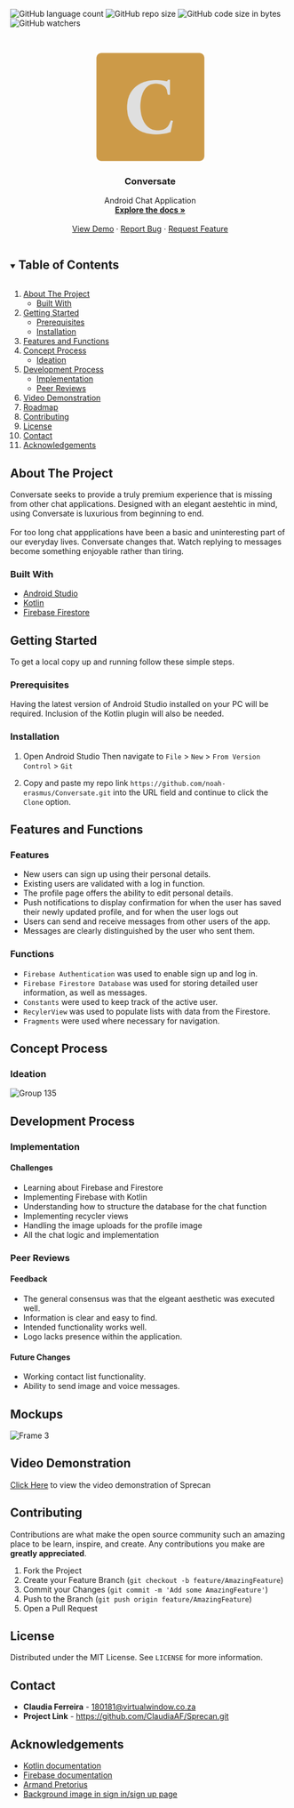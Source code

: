 <!--

***
***
*** To avoid retyping too much info. Do a search and replace for the following:
*** github_username, repo_name, twitter_handle, email, project_title, project_description
-->



<!-- PROJECT SHIELDS -->
<!--
*** I'm using markdown "reference style" links for readability.
*** Reference links are enclosed in brackets [ ] instead of parentheses ( ).
*** See the bottom of this document for the declaration of the reference variables
*** for contributors-url, forks-url, etc. This is an optional, concise syntax you may use.
*** https://www.markdownguide.org/basic-syntax/#reference-style-links
-->
![GitHub language count](https://img.shields.io/github/languages/count/noah-erasmus/Conversate?colorB=d0ac4b)
![GitHub repo size](https://img.shields.io/github/repo-size/noah-erasmus/Conversate?colorB=d0ac4b)
![GitHub code size in bytes](https://img.shields.io/github/languages/code-size/noah-erasmus/Conversate?colorB=d0ac4b)
![GitHub watchers](https://img.shields.io/github/watchers/noah-erasmus/Conversate?colorB=d0ac4b)



<!-- PROJECT LOGO -->
<br />
<p align="center">
  <a href="https://github.com/github_username/repo_name">
    <img src="https://github.com/noah-erasmus/Conversate/blob/main/app/src/main/res/drawable/conversate_logo_square.png"width="195" alt="logo" >
  </a>

  <h3 align="center">Conversate</h3>

  <p align="center">
    Android Chat Application
    <br />
    <a href="https://github.com/noah-erasmus/Conversate"><strong>Explore the docs »</strong></a>
    <br />
    <br />
    <a href="https://github.com/github_username/repo_name">View Demo</a>
    ·
    <a href="https://github.com/github_username/repo_name/issues">Report Bug</a>
    ·
    <a href="https://github.com/github_username/repo_name/issues">Request Feature</a>
  </p>
</p>



<!-- TABLE OF CONTENTS -->
<details open="open">
  <summary><h2 style="display: inline-block">Table of Contents</h2></summary>
  <ol>
    <li>
      <a href="#about-the-project">About The Project</a>
      <ul>
        <li><a href="#built-with">Built With</a></li>
      </ul>
    </li>
    <li>
      <a href="#getting-started">Getting Started</a>
      <ul>
        <li><a href="#prerequisites">Prerequisites</a></li>
        <li><a href="#installation">Installation</a></li>
      </ul>
    </li>
    <li><a href="#features-and-functions">Features and Functions</a></li>
    <li>
      <a href="#concept-process">Concept Process</a>
      <ul>
        <li><a href="#ideation">Ideation</a></li>
      </ul>
    </li>
    <li>
      <a href="#development-process">Development Process</a>
      <ul>
        <li><a href="#implementation">Implementation</a></li>
        <li><a href="#peer-reviews">Peer Reviews</a></li>
      </ul>
    </li>
    <li><a href="#video-demonstration">Video Demonstration</a></li>
    <li><a href="#roadmap">Roadmap</a></li>
    <li><a href="#contributing">Contributing</a></li>
    <li><a href="#license">License</a></li>
    <li><a href="#contact">Contact</a></li>
    <li><a href="#acknowledgements">Acknowledgements</a></li>
  </ol>
</details>

<!-- ABOUT THE PROJECT -->
## About The Project

Conversate seeks to provide a truly premium experience that is missing from other chat applications. Designed with an elegant aestehtic in mind, using Conversate is luxurious from beginning to end.
</br>
</br>
For too long chat appplications have been a basic and uninteresting part of our everyday lives. Conversate changes that. Watch replying to messages become something enjoyable rather than tiring.

### Built With

* [Android Studio](https://developer.android.com/studio)
* [Kotlin](https://kotlinlang.org/)
* [Firebase Firestore](https://firebase.google.com/)


<!-- GETTING STARTED -->
## Getting Started

To get a local copy up and running follow these simple steps.

### Prerequisites

Having the latest version of Android Studio installed on your PC will be required. Inclusion of the Kotlin plugin will also be needed.


### Installation

1. Open Android Studio
   Then navigate to `File` > `New` > `From Version Control` > `Git`
  
2. Copy and paste my repo link `https://github.com/noah-erasmus/Conversate.git` into the URL field and continue to click the `Clone` option.

<!-- USAGE EXAMPLES -->
## Features and Functions

### Features
* New users can sign up using their personal details.
* Existing users are validated with a log in function.
* The profile page offers the ability to edit personal details.
* Push notifications to display confirmation for when the user has saved their newly updated profile, and for when the user logs out
* Users can send and receive messages from other users of the app.
* Messages are clearly distinguished by the user who sent them.

### Functions
* `Firebase Authentication` was used to enable sign up and log in.
* `Firebase Firestore Database` was used for storing detailed user information, as well as messages.
* `Constants` were used to keep track of the active user.
* `RecylerView` was used to populate lists with data from the Firestore.
* `Fragments` were used where necessary for navigation.

## Concept Process

### Ideation

![Group 135](https://github.com/noah-erasmus/Conversate/blob/main/app/src/main/res/drawable-24/concept_ideation.png)
</br>

## Development Process

### Implementation
#### Challenges

* Learning about Firebase and Firestore
* Implementing Firebase with Kotlin
* Understanding how to structure the database for the chat function
* Implementing recycler views
* Handling the image uploads for the profile image
* All the chat logic and implementation

### Peer Reviews

#### Feedback
* The general consensus was that the elgeant aesthetic was executed well.
* Information is clear and easy to find.
* Intended functionality works well.
* Logo lacks presence within the application.

#### Future Changes
* Working contact list functionality.
* Ability to send image and voice messages.

## Mockups
![Frame 3](https://github.com/noah-erasmus/Conversate/blob/main/app/src/main/res/drawable-24/mockups.png)

## Video Demonstration
[Click Here](https://drive.google.com/file/d/1Q-ZkPPnG6Loj9qGGG1605OKn2i4rx-yD/view?usp=sharing) to view the video demonstration of Sprecan

<!-- CONTRIBUTING -->
## Contributing

Contributions are what make the open source community such an amazing place to be learn, inspire, and create. Any contributions you make are **greatly appreciated**.

1. Fork the Project
2. Create your Feature Branch (`git checkout -b feature/AmazingFeature`)
3. Commit your Changes (`git commit -m 'Add some AmazingFeature'`)
4. Push to the Branch (`git push origin feature/AmazingFeature`)
5. Open a Pull Request



<!-- LICENSE -->
## License

Distributed under the MIT License. See `LICENSE` for more information.



<!-- CONTACT -->
## Contact

* **Claudia Ferreira** - 180181@virtualwindow.co.za
* **Project Link** - https://github.com/ClaudiaAF/Sprecan.git



<!-- ACKNOWLEDGEMENTS -->
## Acknowledgements

* [Kotlin documentation](https://kotlinlang.org/docs/home.html)
* [Firebase documentation](https://firebase.google.com/docs/reference)
* [Armand Pretorius](https://github.com/ArmandPretorius)
* [Background image in sign in/sign up page](https://media.sciencephoto.com/c0/38/76/05/c0387605-800px-wm.jpg)





<!-- MARKDOWN LINKS & IMAGES -->
<!-- https://www.markdownguide.org/basic-syntax/#reference-style-links -->
[contributors-shield]: https://img.shields.io/github/contributors/github_username/repo.svg?style=for-the-badge
[contributors-url]: https://github.com/github_username/repo/graphs/contributors
[forks-shield]: https://img.shields.io/github/forks/github_username/repo.svg?style=for-the-badge
[forks-url]: https://github.com/github_username/repo/network/members
[stars-shield]: https://img.shields.io/github/stars/github_username/repo.svg?style=for-the-badge
[stars-url]: https://github.com/github_username/repo/stargazers
[issues-shield]: https://img.shields.io/github/issues/github_username/repo.svg?style=for-the-badge
[issues-url]: https://github.com/github_username/repo/issues
[license-shield]: https://img.shields.io/github/license/github_username/repo.svg?style=for-the-badge
[license-url]: https://github.com/github_username/repo/blob/master/LICENSE.txt
[linkedin-shield]: https://img.shields.io/badge/-LinkedIn-black.svg?style=for-the-badge&logo=linkedin&colorB=d0ac4b
[linkedin-url]: https://linkedin.com/in/ClaudiaAF

 

